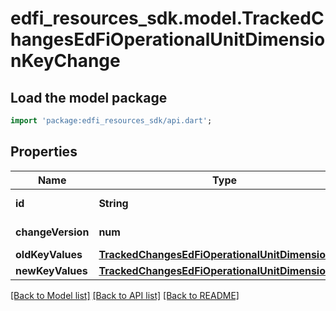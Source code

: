 # edfi_resources_sdk.model.TrackedChangesEdFiOperationalUnitDimensionKeyChange

## Load the model package
```dart
import 'package:edfi_resources_sdk/api.dart';
```

## Properties
Name | Type | Description | Notes
------------ | ------------- | ------------- | -------------
**id** | **String** | Resource identifier | [optional] 
**changeVersion** | **num** | Change version | [optional] 
**oldKeyValues** | [**TrackedChangesEdFiOperationalUnitDimensionKey**](TrackedChangesEdFiOperationalUnitDimensionKey.md) |  | [optional] 
**newKeyValues** | [**TrackedChangesEdFiOperationalUnitDimensionKey**](TrackedChangesEdFiOperationalUnitDimensionKey.md) |  | [optional] 

[[Back to Model list]](../README.md#documentation-for-models) [[Back to API list]](../README.md#documentation-for-api-endpoints) [[Back to README]](../README.md)



